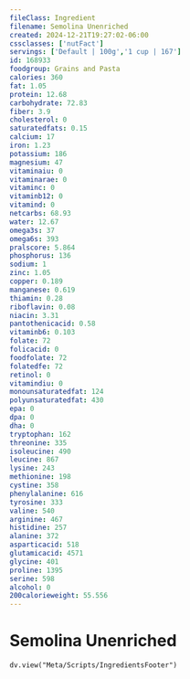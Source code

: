 ```yaml
---
fileClass: Ingredient
filename: Semolina Unenriched
created: 2024-12-21T19:27:02-06:00
cssclasses: ['nutFact']
servings: ['Default | 100g','1 cup | 167']
id: 168933
foodgroup: Grains and Pasta
calories: 360
fat: 1.05
protein: 12.68
carbohydrate: 72.83
fiber: 3.9
cholesterol: 0
saturatedfats: 0.15
calcium: 17
iron: 1.23
potassium: 186
magnesium: 47
vitaminaiu: 0
vitaminarae: 0
vitaminc: 0
vitaminb12: 0
vitamind: 0
netcarbs: 68.93
water: 12.67
omega3s: 37
omega6s: 393
pralscore: 5.864
phosphorus: 136
sodium: 1
zinc: 1.05
copper: 0.189
manganese: 0.619
thiamin: 0.28
riboflavin: 0.08
niacin: 3.31
pantothenicacid: 0.58
vitaminb6: 0.103
folate: 72
folicacid: 0
foodfolate: 72
folatedfe: 72
retinol: 0
vitamindiu: 0
monounsaturatedfat: 124
polyunsaturatedfat: 430
epa: 0
dpa: 0
dha: 0
tryptophan: 162
threonine: 335
isoleucine: 490
leucine: 867
lysine: 243
methionine: 198
cystine: 358
phenylalanine: 616
tyrosine: 333
valine: 540
arginine: 467
histidine: 257
alanine: 372
asparticacid: 518
glutamicacid: 4571
glycine: 401
proline: 1395
serine: 598
alcohol: 0
200calorieweight: 55.556
---
```


# Semolina Unenriched

```dataviewjs
dv.view("Meta/Scripts/IngredientsFooter")
```